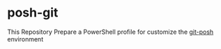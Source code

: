 # posh-git

This Repository Prepare a PowerShell profile for customize the [git-posh][1] environment 

[1]:https://github.com/dahlbyk/posh-git


